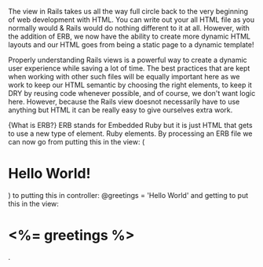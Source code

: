 The view in Rails takes us all the way full circle back to the very beginning of web development with HTML. You can write out your all HTML file as you normally would & Rails would do nothing different to it at all. However, with the addition of ERB, we now have the ability to create more dynamic HTML layouts and our HTML goes from being a static page to a dynamic template!

Properly understanding Rails views is a powerful way to create a dynamic user experience while saving a lot of time. The best practices that are kept when working with other such files will be equally important here as we work to keep our HTML semantic by choosing the right elements, to keep it DRY by reusing code whenever possible, and of course, we don't want logic here. However, because the Rails view doesnot necessarily have to use anything but HTML it can be really easy to give ourselves extra work.

{What is ERB?}
ERB stands for Embedded Ruby but it is just HTML that gets to use a new type of element. Ruby elements. By processing an ERB file we can now go from putting this in the view: (<h1>Hello World!</h1>) to putting this in controller: @greetings = 'Hello World' and getting to put this in the view: <h1><%= greetings %></h1>.